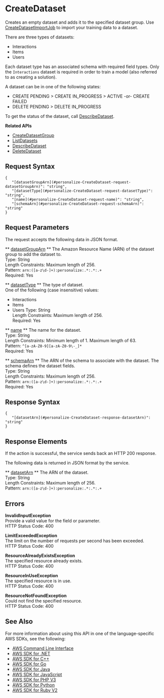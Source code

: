 # CreateDataset<a name="API_CreateDataset"></a>

Creates an empty dataset and adds it to the specified dataset group\. Use [CreateDatasetImportJob](API_CreateDatasetImportJob.md) to import your training data to a dataset\.

There are three types of datasets:
+ Interactions
+ Items
+ Users

Each dataset type has an associated schema with required field types\. Only the `Interactions` dataset is required in order to train a model \(also referred to as creating a solution\)\.

A dataset can be in one of the following states:
+ CREATE PENDING > CREATE IN\_PROGRESS > ACTIVE \-or\- CREATE FAILED
+ DELETE PENDING > DELETE IN\_PROGRESS

To get the status of the dataset, call [DescribeDataset](API_DescribeDataset.md)\.

**Related APIs**
+  [CreateDatasetGroup](API_CreateDatasetGroup.md) 
+  [ListDatasets](API_ListDatasets.md) 
+  [DescribeDataset](API_DescribeDataset.md) 
+  [DeleteDataset](API_DeleteDataset.md) 

## Request Syntax<a name="API_CreateDataset_RequestSyntax"></a>

```
{
   "[datasetGroupArn](#personalize-CreateDataset-request-datasetGroupArn)": "string",
   "[datasetType](#personalize-CreateDataset-request-datasetType)": "string",
   "[name](#personalize-CreateDataset-request-name)": "string",
   "[schemaArn](#personalize-CreateDataset-request-schemaArn)": "string"
}
```

## Request Parameters<a name="API_CreateDataset_RequestParameters"></a>

The request accepts the following data in JSON format\.

 ** [datasetGroupArn](#API_CreateDataset_RequestSyntax) **   <a name="personalize-CreateDataset-request-datasetGroupArn"></a>
The Amazon Resource Name \(ARN\) of the dataset group to add the dataset to\.  
Type: String  
Length Constraints: Maximum length of 256\.  
Pattern: `arn:([a-z\d-]+):personalize:.*:.*:.+`   
Required: Yes

 ** [datasetType](#API_CreateDataset_RequestSyntax) **   <a name="personalize-CreateDataset-request-datasetType"></a>
The type of dataset\.  
One of the following \(case insensitive\) values:  
+ Interactions
+ Items
+ Users
Type: String  
Length Constraints: Maximum length of 256\.  
Required: Yes

 ** [name](#API_CreateDataset_RequestSyntax) **   <a name="personalize-CreateDataset-request-name"></a>
The name for the dataset\.  
Type: String  
Length Constraints: Minimum length of 1\. Maximum length of 63\.  
Pattern: `^[a-zA-Z0-9][a-zA-Z0-9\-_]*`   
Required: Yes

 ** [schemaArn](#API_CreateDataset_RequestSyntax) **   <a name="personalize-CreateDataset-request-schemaArn"></a>
The ARN of the schema to associate with the dataset\. The schema defines the dataset fields\.  
Type: String  
Length Constraints: Maximum length of 256\.  
Pattern: `arn:([a-z\d-]+):personalize:.*:.*:.+`   
Required: Yes

## Response Syntax<a name="API_CreateDataset_ResponseSyntax"></a>

```
{
   "[datasetArn](#personalize-CreateDataset-response-datasetArn)": "string"
}
```

## Response Elements<a name="API_CreateDataset_ResponseElements"></a>

If the action is successful, the service sends back an HTTP 200 response\.

The following data is returned in JSON format by the service\.

 ** [datasetArn](#API_CreateDataset_ResponseSyntax) **   <a name="personalize-CreateDataset-response-datasetArn"></a>
The ARN of the dataset\.  
Type: String  
Length Constraints: Maximum length of 256\.  
Pattern: `arn:([a-z\d-]+):personalize:.*:.*:.+` 

## Errors<a name="API_CreateDataset_Errors"></a>

 **InvalidInputException**   
Provide a valid value for the field or parameter\.  
HTTP Status Code: 400

 **LimitExceededException**   
The limit on the number of requests per second has been exceeded\.  
HTTP Status Code: 400

 **ResourceAlreadyExistsException**   
The specified resource already exists\.  
HTTP Status Code: 400

 **ResourceInUseException**   
The specified resource is in use\.  
HTTP Status Code: 400

 **ResourceNotFoundException**   
Could not find the specified resource\.  
HTTP Status Code: 400

## See Also<a name="API_CreateDataset_SeeAlso"></a>

For more information about using this API in one of the language\-specific AWS SDKs, see the following:
+  [AWS Command Line Interface](https://docs.aws.amazon.com/goto/aws-cli/personalize-2018-05-22/CreateDataset) 
+  [AWS SDK for \.NET](https://docs.aws.amazon.com/goto/DotNetSDKV3/personalize-2018-05-22/CreateDataset) 
+  [AWS SDK for C\+\+](https://docs.aws.amazon.com/goto/SdkForCpp/personalize-2018-05-22/CreateDataset) 
+  [AWS SDK for Go](https://docs.aws.amazon.com/goto/SdkForGoV1/personalize-2018-05-22/CreateDataset) 
+  [AWS SDK for Java](https://docs.aws.amazon.com/goto/SdkForJava/personalize-2018-05-22/CreateDataset) 
+  [AWS SDK for JavaScript](https://docs.aws.amazon.com/goto/AWSJavaScriptSDK/personalize-2018-05-22/CreateDataset) 
+  [AWS SDK for PHP V3](https://docs.aws.amazon.com/goto/SdkForPHPV3/personalize-2018-05-22/CreateDataset) 
+  [AWS SDK for Python](https://docs.aws.amazon.com/goto/boto3/personalize-2018-05-22/CreateDataset) 
+  [AWS SDK for Ruby V2](https://docs.aws.amazon.com/goto/SdkForRubyV2/personalize-2018-05-22/CreateDataset) 